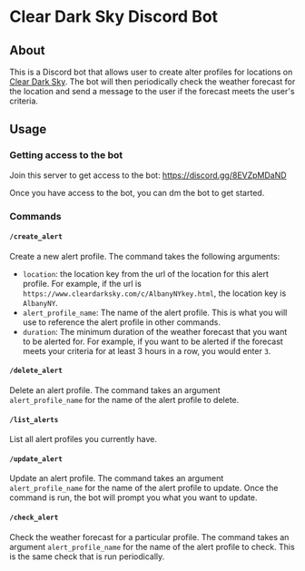 # Clear Dark Sky Discord Bot

## About

This is a Discord bot that allows user to create alter profiles for locations 
on [Clear Dark Sky](https://www.cleardarksky.com/csk/). The bot will then
periodically check the weather forecast for the location and send a message
to the user if the forecast meets the user's criteria.

## Usage

### Getting access to the bot

Join this server to get access to the bot: https://discord.gg/8EVZpMDaND

Once you have access to the bot, you can dm the bot to get started.

### Commands

#### `/create_alert`
Create a new alert profile. The command takes the following arguments:
- `location`: the location key from the url of the location for this alert profile. For example, if the url is `https://www.cleardarksky.com/c/AlbanyNYkey.html`, the location key is `AlbanyNY`.
- `alert_profile_name`: The name of the alert profile. This is what you will use to reference the alert profile in other commands.
- `duration`: The minimum duration of the weather forecast that you want to be alerted for. For example, if you want to be alerted if the forecast meets your criteria for at least 3 hours in a row, you would enter `3`.

#### `/delete_alert`
Delete an alert profile. The command takes an argument `alert_profile_name` for the name of the alert profile to delete.

#### `/list_alerts`
List all alert profiles you currently have.

#### `/update_alert`
Update an alert profile. The command takes an argument `alert_profile_name` for the name of the alert profile to update. Once the command is run, the bot will prompt you what you want to update.

#### `/check_alert`
Check the weather forecast for a particular profile. The command takes an argument `alert_profile_name` for the name of the alert profile to check. This is the same check that is run periodically.